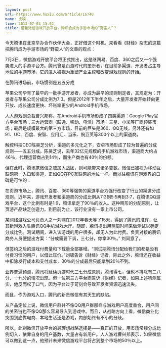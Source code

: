 ```yaml
---
layout: post
url: https://www.huxiu.com/article/16740
name: 虎嗅
time: 2013-07-03 15:02
title: 借着微信游戏开放平台，腾讯会成为手游市场的“野蛮人”？
---
```

今天腾讯在北京举办合作伙伴大会，正好借这个时机，来看看《财经》杂志的这篇把腾讯成为手游市场的“野蛮人”的文章的观点：

7月3日，微信游戏开放平台将正式推出，这是继网易、百度、360之后又一个强势进入的手游平台方。腾讯曾是页游时代的垄断者，在目前多渠道、开发者占主导地位的手游市场，它的进入被视为重塑产业主权和改变游戏规则的开始。

在腾讯进场前，市场惯例是五五分成

苹果公司孕育了最早的一批手游开发者，亦成为最早的规则制定者，其规定为：开发者与苹果公司分成比例为7∶3。但是2012年下半年之后，大量开发者开始转向更开放、成长速度更快、坏账率更少的Android手机市场。

人人游戏副总裁曹兴邦称，在Android手机市场形成了四类渠道：Google Play官方平台市场；三大运营商（联通、移动、电信）市场；三星、小米等厂商预装市场；最后是规模最大的第三方市场，目前的巨头是360、QQ无线，另外还有如91、UC、百度、安智、应用汇、当乐、豌豆荚等300个以上的渠道商。

触控科技CEO陈昊芝分析，渠道的多元化之下，安卓市场形成了较为普遍的分成规则——五五分成。陈昊芝说，去年32亿元规模的手机游戏市场，渠道商大约占46％，代理运营商占到14％，而生产商也有40％的份额。

但在此时，腾讯携微信之威加入战团，则可能带来诸多变数。微信已被视为移动互联网第一入口和渠道，正如QQ在PC互联网的地位一样。而以往腾讯在游戏界的口碑是可怕的：

在页游市场上，腾讯、百度、360等强势的渠道平台方强行改变了行业的渠道分成规则。近年来，游戏开发者和渠道商的分成比例从7∶3到5∶5再到3∶7，在腾讯QQ游戏平台，这个比例有时是1∶9，腾讯拿走了90％的收入。这种畸形的分配原则，让页游产品缺乏创造力。到目前为止，该行业没有一家上市公司。

某网络游戏公司负责人之一刘啸在2012年春天等了15天，得到了腾讯的准许，让其新游戏入驻腾讯QQ手机游戏大厅。随即，腾讯提出用两周时间来做测试以确定分成比例。测试期间，进入该游戏的用户很多，却无人为此付费。负责对接的腾讯商务人员便提出方案：“分成需要下调，三七分，你拿30％。” 刘同意了。

但签约之后的游戏付费量和下载量全部暴增。“测试期腾讯分配给我们的都是没有付费习惯的用户，以借此压价。”刘啸告诉《财经》记者，除此之外，腾讯还在收益中扣除发行成本和支付成本，30％的分成最后只能拿到20％不到。

业界普遍预测，腾讯将延续页游时代三七分成原则，腾讯得七，但也不排除有二八分、一九分的情况出现。但一位第三方平台商告诉《财经》记者，如果上述猜测属实，他反而松了口气，因为平台过于苛刻会导致开发者资源迅速流失。

而且，作为游戏入口，腾讯的新贵微信有其天生的缺陷。

从产品定位上说，微信用户群并不像QQ用户群那样与游戏用户高度重合，用户间的关系链也不像QQ那么容易导入到游戏中。而且，从战略方向上看，微信商业化突围到底靠电商、本地生活还是游戏，内部始终有不小的分歧。

所以，此刻微信开放平台的最理想战略选择是——真正的开放，用市场常规分成比例切入，依靠自身的用户基数，大量占有新用户。人人游戏曹兴邦表示，如果微信可以做到这一点，他预计未来微信游戏平台将占到整个市场的50％以上。

